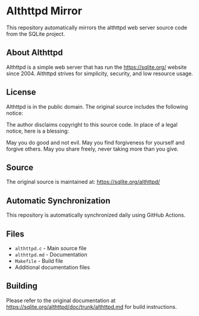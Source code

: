 # Althttpd Mirror

This repository automatically mirrors the althttpd web server source code from the SQLite project.

## About Althttpd

Althttpd is a simple web server that has run the https://sqlite.org/ website since 2004. Althttpd strives for simplicity, security, and low resource usage.

## License

Althttpd is in the public domain. The original source includes the following notice:

The author disclaims copyright to this source code. In place of
a legal notice, here is a blessing:

May you do good and not evil.
May you find forgiveness for yourself and forgive others.
May you share freely, never taking more than you give.


## Source

The original source is maintained at: https://sqlite.org/althttpd/

## Automatic Synchronization

This repository is automatically synchronized daily using GitHub Actions.

## Files

- `althttpd.c` - Main source file
- `althttpd.md` - Documentation
- `Makefile` - Build file
- Additional documentation files

## Building

Please refer to the original documentation at https://sqlite.org/althttpd/doc/trunk/althttpd.md for build instructions.
